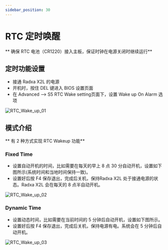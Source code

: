 ```yaml
---
sidebar_position: 30
---
```


# RTC 定时唤醒

** 确保 RTC 电池（CR1220）接入主板，保证时钟在电源关闭时继续运行**

## 定时功能设置

- 接通 Radxa X2L 的电源
- 开机时，按住 DEL 键进入 BIOS 设置页面
- 在 Advanced --> S5 RTC Wake setting页面下，设置 Wake up On Alarm 选项

![RTC_Wake_up_01](/img/x/x2l/rtc_wakeup_01.webp)

## 模式介绍

** 有 2 种方式实现 RTC Wakeup 功能**

### Fixed Time

- 设置自动开机的时间，比如需要在每天的早上 8 点 30 分自动开机，设置如下图所示(系统时间和当地时间保持一致)。
- 设置好后按 F4 保存退出，完成后关机，保持Radxa X2L 处于接通电源的状态。Radxa X2L 会在每天的 8 点半自动开机。

![RTC_Wake_up_02](/img/x/x2l/rtc_wakeup_02.webp)

### Dynamic Time

- 设置动态时间，比如需要在当前时间的 5 分钟后自动开机，设置如下图所示。
- 设置好后按 F4 保存退出，完成后关机，保持电源有电。系统会在 5 分钟后自动开机。

![RTC_Wake_up_03](/img/x/x2l/rtc_wakeup_03.webp)
